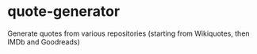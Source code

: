 # quote-generator
Generate quotes from various repositories (starting from Wikiquotes, then IMDb and Goodreads)
